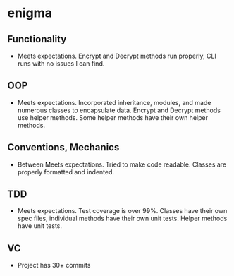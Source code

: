 # enigma
## Functionality
* Meets expectations. Encrypt and Decrypt methods run properly, CLI runs with no issues I can find.
## OOP
* Meets expectations. Incorporated inheritance, modules, and made numerous classes to encapsulate data. Encrypt and Decrypt methods use helper methods. Some helper methods have their own helper methods. 
## Conventions, Mechanics
* Between Meets expectations. Tried to make code readable. Classes are properly formatted and indented. 
## TDD
* Meets expectations. Test coverage is over 99%. Classes have their own spec files, individual methods have their own unit tests. Helper methods have unit tests.
## VC
* Project has 30+ commits

